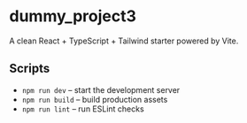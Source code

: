 # dummy_project3

A clean React + TypeScript + Tailwind starter powered by Vite.

## Scripts

- `npm run dev` – start the development server
- `npm run build` – build production assets
- `npm run lint` – run ESLint checks

